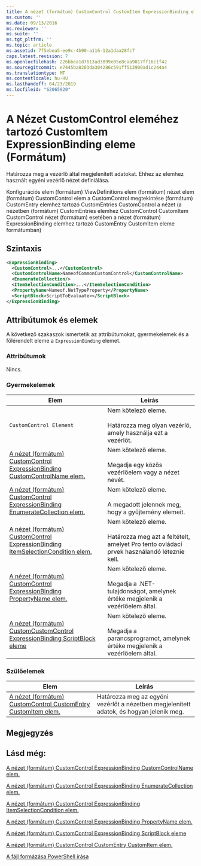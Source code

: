 ```yaml
---
title: A nézet (formátum) CustomControl CustomItem ExpressionBinding eleme |} A Microsoft Docs
ms.custom: ''
ms.date: 09/13/2016
ms.reviewer: ''
ms.suite: ''
ms.tgt_pltfrm: ''
ms.topic: article
ms.assetid: 7f5ebea5-ee9c-4b90-a116-12a1daa28fc7
caps.latest.revision: 7
ms.openlocfilehash: 226bbea1d7613ad3099e05e8caa9817ff16c1f42
ms.sourcegitcommit: e7445ba8203da304286c591ff513900ad1c244a4
ms.translationtype: MT
ms.contentlocale: hu-HU
ms.lasthandoff: 04/23/2019
ms.locfileid: "62065920"
---
```

# <a name="expressionbinding-element-for-customitem-for-customcontrol-for-view-format"></a>A Nézet CustomControl eleméhez tartozó CustomItem ExpressionBinding eleme (Formátum)

Határozza meg a vezérlő által megjelenített adatokat. Ehhez az elemhez használt egyéni vezérlő nézet definiálása.

Konfigurációs elem (formátum) ViewDefinitions elem (formátum) nézet elem (formátum) CustomControl elem a CustomControl megtekintése (formátum) CustomEntry elemhez tartozó CustomEntries CustomControl a nézet (a nézetben (formátum) CustomEntries elemhez CustomControl CustomItem CustomControl nézet (formátum) esetében a nézet (formátum) ExpressionBinding elemhez tartozó CustomEntry CustomItem eleme formátumban)

## <a name="syntax"></a>Szintaxis

```xml
<ExpressionBinding>
  <CustomControl>...</CustomControl>
  <CustomControlName>NameofCommonCustomControl</CustomControlName>
  <EnumerateCollection/>
  <ItemSelectionCondition>...</ItemSelectionCondition>
  <PropertyName>Nameof.NetTypeProperty</PropertyName>
  <ScriptBlock>ScriptToEvaluate></ScriptBlock>
</ExpressionBinding>
```

## <a name="attributes-and-elements"></a>Attribútumok és elemek

A következő szakaszok ismertetik az attribútumokat, gyermekelemek és a fölérendelt eleme a `ExpressionBinding` elemet.

### <a name="attributes"></a>Attribútumok

Nincs.

### <a name="child-elements"></a>Gyermekelemek

|Elem|Leírás|
|-------------|-----------------|
|`CustomControl Element`|Nem kötelező eleme.<br /><br /> Határozza meg olyan vezérlő, amely használja ezt a vezérlőt.|
|[A nézet (formátum) CustomControl ExpressionBinding CustomControlName elem.](./customcontrolname-element-for-expressionbinding-for-customcontrol-for-view-format.md)|Nem kötelező eleme.<br /><br /> Megadja egy közös vezérlőelem vagy a nézet nevét.|
|[A nézet (formátum) CustomControl ExpressionBinding EnumerateCollection elem.](./enumeratecollection-element-for-expressionbinding-for-customcontrol-for-view-format.md)|Nem kötelező eleme.<br /><br /> A megadott jelennek meg, hogy a gyűjtemény elemeit.|
|[A nézet (formátum) CustomControl ExpressionBinding ItemSelectionCondition elem.](./itemselectioncondition-element-for-expressionbinding-for-customcontrol-format.md)|Nem kötelező eleme.<br /><br /> Határozza meg azt a feltételt, amelyet Pro tento ovládací prvek használandó léteznie kell.|
|[A nézet (formátum) CustomControl ExpressionBinding PropertyName elem.](./propertyname-element-for-expressionbinding-for-customcontrol-for-view-format.md)|Nem kötelező eleme.<br /><br /> Megadja a .NET-tulajdonságot, amelynek értéke megjelenik a vezérlőelem által.|
|[A nézet (formátum) CustomCustomControl ExpressionBinding ScriptBlock eleme](./scriptblock-element-for-expressionbinding-for-customcontrol-for-view-format.md)|Nem kötelező eleme.<br /><br /> Megadja a parancsprogramot, amelynek értéke megjelenik a vezérlőelem által.|

### <a name="parent-elements"></a>Szülőelemek

|Elem|Leírás|
|-------------|-----------------|
|[A nézet (formátum) CustomControl CustomEntry CustomItem elem.](./customitem-element-for-customentry-for-customcontrol-for-view-format.md)|Határozza meg az egyéni vezérlőt a nézetben megjelenített adatok, és hogyan jelenik meg.|

## <a name="remarks"></a>Megjegyzés

## <a name="see-also"></a>Lásd még:

[A nézet (formátum) CustomControl ExpressionBinding CustomControlName elem.](./customcontrolname-element-for-expressionbinding-for-customcontrol-for-view-format.md)

[A nézet (formátum) CustomControl ExpressionBinding EnumerateCollection elem.](./enumeratecollection-element-for-expressionbinding-for-customcontrol-for-view-format.md)

[A nézet (formátum) CustomControl ExpressionBinding ItemSelectionCondition elem.](./itemselectioncondition-element-for-expressionbinding-for-customcontrol-format.md)

[A nézet (formátum) CustomControl ExpressionBinding PropertyName elem.](./propertyname-element-for-expressionbinding-for-customcontrol-for-view-format.md)

[A nézet (formátum) CustomControl ExpressionBinding ScriptBlock eleme](./scriptblock-element-for-expressionbinding-for-customcontrol-for-view-format.md)

[A nézet (formátum) CustomControl CustomEntry CustomItem elem.](./customitem-element-for-customentry-for-customcontrol-for-view-format.md)

[A fájl formázása PowerShell írása](./writing-a-powershell-formatting-file.md)
